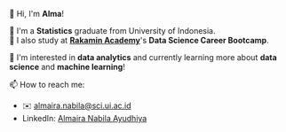 :wave: Hi, I'm **Alma**!

:school_satchel: I'm a **Statistics** graduate from University of Indonesia. <br>
:school_satchel: I also study at [**Rakamin Academy**](https://rakamin.com)'s **Data Science Career Bootcamp**. <br>

:eyes: I'm interested in **data analytics** and currently learning more about **data science** and **machine learning**! <br>

:mailbox: How to reach me: <br>
* :envelope: almaira.nabila@sci.ui.ac.id
* LinkedIn: [Almaira Nabila Ayudhiya](https://linkedin.com/in/almaira-nabila-ayudhiya)
  
